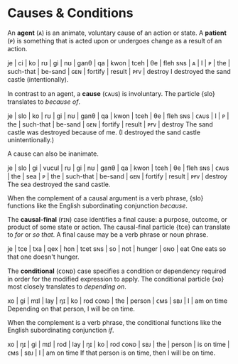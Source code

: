 # Causes & Conditions

An **agent** (ᴀ) is an animate, voluntary cause of an action or state. A
**patient** (ᴘ) is something that is acted upon or undergoes change as a result
of an action.

<gloss>
je  | ci | ko | rʊ | gi  | nʊ        | ganθ    | qa  | kwon    | tceh   | θe  | fleh
sɴs | ᴀ  | I  | ᴘ  | the | such-that | be-sand | ɢᴇɴ | fortify | result | ᴘғᴠ | destroy
I destroyed the sand castle (intentionally).
</gloss>

In contrast to an agent, a **cause** (ᴄᴀᴜs) is involuntary. The particle {slo}
translates to _because of_.

<gloss>
je  | slo  | ko | rʊ | gi  | nʊ        | ganθ    | qa  | kwon    | tceh   | θe  | fleh
sɴs | ᴄᴀᴜs | I  | ᴘ  | the | such-that | be-sand | ɢᴇɴ | fortify | result | ᴘғᴠ | destroy
The sand castle was destroyed because of me. (I destroyed the sand castle unintentionally.)
</gloss>

A cause can also be inanimate.

<gloss>
je  | slo  | gi  | vucul | rʊ | gi  | nʊ        | ganθ    | qa  | kwon    | tceh   | θe  | fleh
sɴs | ᴄᴀᴜs | the | sea   | ᴘ  | the | such-that | be-sand | ɢᴇɴ | fortify | result | ᴘғᴠ | destroy
The sea destroyed the sand castle.
</gloss>

When the complement of a causal argument is a verb phrase, {slo} functions like
the English subordinating conjunction _because_.

The **causal-final** (ғɪɴ) case identifies a final cause: a purpose, outcome, or
product of some state or action. The causal-final particle {tce} can translate
to _for_ or _so that_. A final cause may be a verb phrase or noun phrase.

<gloss>
je  | tce | txa | qex    | hon | tcet
sɴs | so  | not | hunger | ɢɴᴏ | eat
One eats so that one doesn't hunger.
</gloss>

The **conditional** (ᴄᴏɴᴅ) case specifies a condition or dependency required in
order for the modified expression to apply. The conditional particle {xo} most
closely translates to _depending on_.

<gloss>
xo   | gi  | mɪl    | lay | ŋɪ  | ko | rod
ᴄᴏɴᴅ | the | person | ᴄᴍs | sʙᴊ | I  | am on time
Depending on that person, I will be on time.
</gloss>

When the complement is a verb phrase, the conditional functions like the English
subordinating conjunction _if_.

<gloss>
xo   | ŋɪ  | gi  | mɪl    | rod        | lay | ŋɪ  | ko | rod
ᴄᴏɴᴅ | sʙᴊ | the | person | is on time | ᴄᴍs | sʙᴊ | I  | am on time
If that person is on time, then I will be on time.
</gloss>
